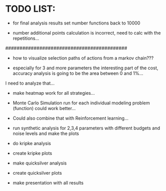 # TODO LIST:

* for final analysis results set number functions back to 10000

* number additional points calculation is incorrect, need to calc with the repetitions...


###########################################

* how to visualize selection paths of actions from a markov chain???

* especially for 3 and more parameters the interesting part of the cost, accuracy analysis is going to be the area between 0 and 1%...

I need to analyze that...

* make heatmap work for all strategies...

* Monte Carlo Simulation run for each individual modeling problem (function) could work better...
* Could also combine that with Reinforcement learning...


* run synthetic analysis for 2,3,4 parameters with different budgets and noise levels and make the plots

* do kripke analysis
* create kripke plots
* make quicksilver analysis
* create quicksilver plots

* make presentation with all results